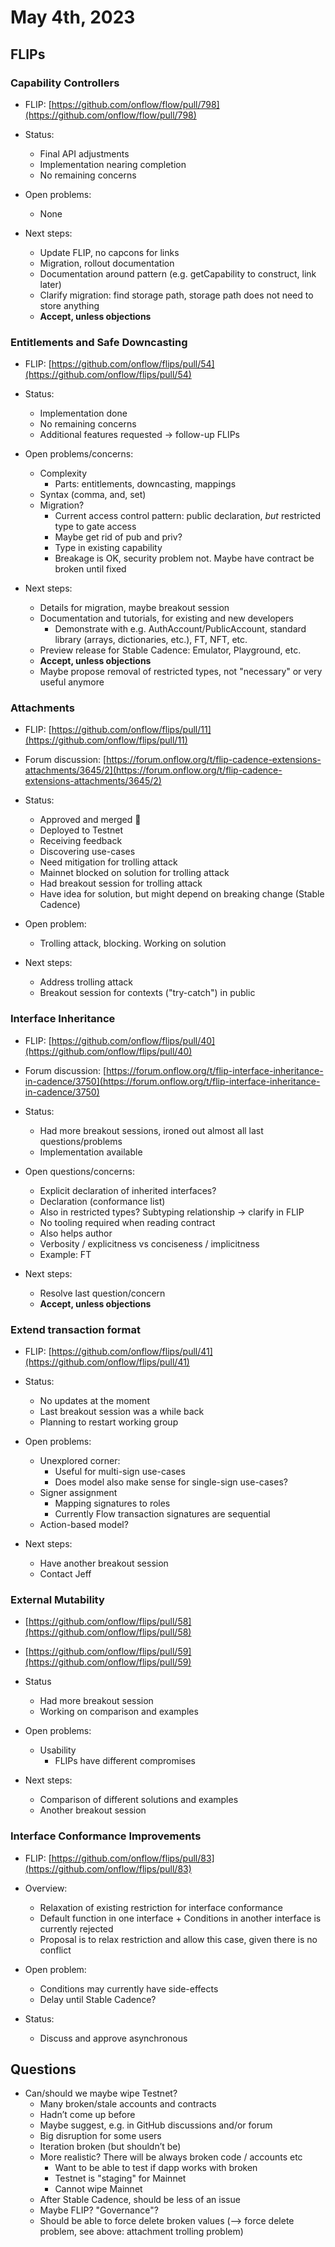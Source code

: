 # May 4th, 2023

## FLIPs

### Capability Controllers

* FLIP: [https://github.com/onflow/flow/pull/798](https://github.com/onflow/flow/pull/798)

* Status:
    * Final API adjustments
    * Implementation nearing completion
    * No remaining concerns

* Open problems:
    * None

* Next steps:
    * Update FLIP, no capcons for links
    * Migration, rollout documentation
    * Documentation around pattern (e.g. getCapability to construct, link later)
    * Clarify migration: find storage path, storage path does not need to store anything
    * **Accept, unless objections**

### Entitlements and Safe Downcasting

* FLIP: [https://github.com/onflow/flips/pull/54](https://github.com/onflow/flips/pull/54)

* Status:
    * Implementation done
    * No remaining concerns
    * Additional features requested → follow-up FLIPs

* Open problems/concerns:
    * Complexity
        * Parts: entitlements, downcasting, mappings
    * Syntax (comma, and, set)
    * Migration?
        * Current access control pattern: public declaration, *but* restricted type to gate access
        * Maybe get rid of pub and priv?
        * Type in existing capability
        * Breakage is OK, security problem not. Maybe have contract be broken until fixed

* Next steps:
    * Details for migration, maybe breakout session
    * Documentation and tutorials, for existing and new developers
        * Demonstrate with e.g. AuthAccount/PublicAccount, standard library (arrays, dictionaries, etc.), FT, NFT, etc.
    * Preview release for Stable Cadence: Emulator, Playground, etc.
    * **Accept, unless objections**
    * Maybe propose removal of restricted types, not "necessary" or very useful anymore

### Attachments

* FLIP: [https://github.com/onflow/flips/pull/11](https://github.com/onflow/flips/pull/11)

* Forum discussion: [https://forum.onflow.org/t/flip-cadence-extensions-attachments/3645/2](https://forum.onflow.org/t/flip-cadence-extensions-attachments/3645/2)

* Status:
    * Approved and merged 🎉
    * Deployed to Testnet
    * Receiving feedback
    * Discovering use-cases
    * Need mitigation for trolling attack
    * Mainnet blocked on solution for trolling attack
    * Had breakout session for trolling attack
    * Have idea for solution, but might depend on breaking change (Stable Cadence)

* Open problem:
    * Trolling attack, blocking. Working on solution

* Next steps:
    * Address trolling attack
    * Breakout session for contexts ("try-catch") in public

### Interface Inheritance

* FLIP: [https://github.com/onflow/flips/pull/40](https://github.com/onflow/flips/pull/40)

* Forum discussion: [https://forum.onflow.org/t/flip-interface-inheritance-in-cadence/3750](https://forum.onflow.org/t/flip-interface-inheritance-in-cadence/3750)

* Status:
    * Had more breakout sessions, ironed out almost all last questions/problems
    * Implementation available

* Open questions/concerns:
    * Explicit declaration of inherited interfaces?
    * Declaration (conformance list)
    * Also in restricted types? Subtyping relationship → clarify in FLIP
    * No tooling required when reading contract
    * Also helps author
    * Verbosity / explicitness vs conciseness / implicitness
    * Example: FT

* Next steps:
    * Resolve last question/concern
    * **Accept, unless objections**

### Extend transaction format

* FLIP: [https://github.com/onflow/flips/pull/41](https://github.com/onflow/flips/pull/41)

* Status:
    * No updates at the moment
    * Last breakout session was a while back
    * Planning to restart working group

* Open problems:
    * Unexplored corner:
        * Useful for multi-sign use-cases
        * Does model also make sense for single-sign use-cases?
    * Signer assignment
        * Mapping signatures to roles
        * Currently Flow transaction signatures are sequential
    * Action-based model?

* Next steps:
    * Have another breakout session
    * Contact Jeff

### External Mutability

* [https://github.com/onflow/flips/pull/58](https://github.com/onflow/flips/pull/58)

* [https://github.com/onflow/flips/pull/59](https://github.com/onflow/flips/pull/59)

* Status
    * Had more breakout session
    * Working on comparison and examples

* Open problems:
    * Usability
        * FLIPs have different compromises

* Next steps:
    * Comparison of different solutions and examples
    * Another breakout session

### Interface Conformance Improvements

* FLIP: [https://github.com/onflow/flips/pull/83](https://github.com/onflow/flips/pull/83)

* Overview:
    * Relaxation of existing restriction for interface conformance
    * Default function in one interface + Conditions in another interface is currently rejected
    * Proposal is to relax restriction and allow this case, given there is no conflict

* Open problem:
    * Conditions may currently have side-effects
    * Delay until Stable Cadence?

* Status:
    * Discuss and approve asynchronous

## Questions

* Can/should we maybe wipe Testnet?
    * Many broken/stale accounts and contracts
    * Hadn’t come up before
    * Maybe suggest, e.g. in GitHub discussions and/or forum
    * Big disruption for some users
    * Iteration broken (but shouldn’t be)
    * More realistic? There will be always broken code / accounts etc
        * Want to be able to test if dapp works with broken
        * Testnet is "staging" for Mainnet
        * Cannot wipe Mainnet
    * After Stable Cadence, should be less of an issue
    * Maybe FLIP? "Governance"?
    * Should be able to force delete broken values (--> force delete problem, see above: attachment trolling problem)
